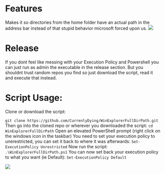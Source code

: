 # Features

Makes it so directories from the home folder have an actual path in the address bar instead of that stupid behavior microsoft forced upon us.
[![](https://media.discordapp.net/attachments/868056405523980318/1150275244242767943/2023-09-10_05h42_31.gif)](http://https://media.discordapp.net/attachments/868056405523980318/1150275244242767943/2023-09-10_05h42_31.gif)

# Release

If you dont feel like messing with your Execution Policy and Powershell you can just run as admin the executable in the release section.
But you shouldnt trust random repos you find so just download the script, read it and execute that instead.

# Script Usage:

Clone or download the script:

`git clone https://github.com/CurrenlyDying/WinExplorerFullDirPath.git`
Then go into the cloned repo or wherever you downloaded the script:
`cd WinExplorerFullDirPath`
Open an elevated PowerShell prompt (right click on the windows icon in the taskbar)
You need to set your execution policy to unerestricted, you can set it back to where it was afterwards:
`Set-ExecutionPolicy Unrestricted`
Now run the script:
`.\WinExplorerFullDirPath.ps1`
You can now set back your execution policy to what you want (ie Default):
`Set-ExecutionPolicy Default`

[![](https://media.discordapp.net/attachments/868056405523980318/1113609801369391124/20230417_094225.jpg)](https://media.discordapp.net/attachments/868056405523980318/1113609801369391124/20230417_094225.jpg)